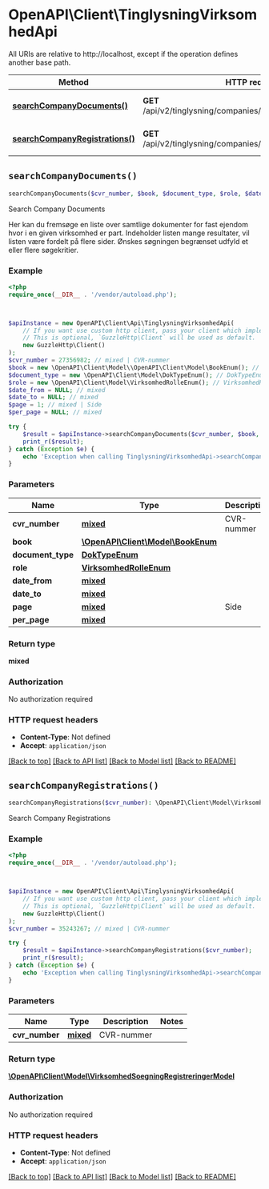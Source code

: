 # OpenAPI\Client\TinglysningVirksomhedApi

All URIs are relative to http://localhost, except if the operation defines another base path.

| Method | HTTP request | Description |
| ------------- | ------------- | ------------- |
| [**searchCompanyDocuments()**](TinglysningVirksomhedApi.md#searchCompanyDocuments) | **GET** /api/v2/tinglysning/companies/documents/{cvr_number} | Search Company Documents |
| [**searchCompanyRegistrations()**](TinglysningVirksomhedApi.md#searchCompanyRegistrations) | **GET** /api/v2/tinglysning/companies/registrations/{cvr_number} | Search Company Registrations |


## `searchCompanyDocuments()`

```php
searchCompanyDocuments($cvr_number, $book, $document_type, $role, $date_from, $date_to, $page, $per_page): mixed
```

Search Company Documents

Her kan du fremsøge en liste over samtlige dokumenter for fast ejendom hvor i en given virksomhed er part.  Indeholder listen mange resultater, vil listen være fordelt på flere sider.   Ønskes søgningen begrænset udfyld et eller flere søgekritier.

### Example

```php
<?php
require_once(__DIR__ . '/vendor/autoload.php');



$apiInstance = new OpenAPI\Client\Api\TinglysningVirksomhedApi(
    // If you want use custom http client, pass your client which implements `GuzzleHttp\ClientInterface`.
    // This is optional, `GuzzleHttp\Client` will be used as default.
    new GuzzleHttp\Client()
);
$cvr_number = 27356982; // mixed | CVR-nummer
$book = new \OpenAPI\Client\Model\\OpenAPI\Client\Model\BookEnum(); // \OpenAPI\Client\Model\BookEnum
$document_type = new \OpenAPI\Client\Model\DokTypeEnum(); // DokTypeEnum
$role = new \OpenAPI\Client\Model\VirksomhedRolleEnum(); // VirksomhedRolleEnum
$date_from = NULL; // mixed
$date_to = NULL; // mixed
$page = 1; // mixed | Side
$per_page = NULL; // mixed

try {
    $result = $apiInstance->searchCompanyDocuments($cvr_number, $book, $document_type, $role, $date_from, $date_to, $page, $per_page);
    print_r($result);
} catch (Exception $e) {
    echo 'Exception when calling TinglysningVirksomhedApi->searchCompanyDocuments: ', $e->getMessage(), PHP_EOL;
}
```

### Parameters

| Name | Type | Description  | Notes |
| ------------- | ------------- | ------------- | ------------- |
| **cvr_number** | [**mixed**](../Model/.md)| CVR-nummer | |
| **book** | [**\OpenAPI\Client\Model\BookEnum**](../Model/.md)|  | [optional] |
| **document_type** | [**DokTypeEnum**](../Model/.md)|  | [optional] |
| **role** | [**VirksomhedRolleEnum**](../Model/.md)|  | [optional] |
| **date_from** | [**mixed**](../Model/.md)|  | [optional] |
| **date_to** | [**mixed**](../Model/.md)|  | [optional] |
| **page** | [**mixed**](../Model/.md)| Side | [optional] |
| **per_page** | [**mixed**](../Model/.md)|  | [optional] |

### Return type

**mixed**

### Authorization

No authorization required

### HTTP request headers

- **Content-Type**: Not defined
- **Accept**: `application/json`

[[Back to top]](#) [[Back to API list]](../../README.md#endpoints)
[[Back to Model list]](../../README.md#models)
[[Back to README]](../../README.md)

## `searchCompanyRegistrations()`

```php
searchCompanyRegistrations($cvr_number): \OpenAPI\Client\Model\VirksomhedSoegningRegistreringerModel
```

Search Company Registrations

### Example

```php
<?php
require_once(__DIR__ . '/vendor/autoload.php');



$apiInstance = new OpenAPI\Client\Api\TinglysningVirksomhedApi(
    // If you want use custom http client, pass your client which implements `GuzzleHttp\ClientInterface`.
    // This is optional, `GuzzleHttp\Client` will be used as default.
    new GuzzleHttp\Client()
);
$cvr_number = 35243267; // mixed | CVR-nummer

try {
    $result = $apiInstance->searchCompanyRegistrations($cvr_number);
    print_r($result);
} catch (Exception $e) {
    echo 'Exception when calling TinglysningVirksomhedApi->searchCompanyRegistrations: ', $e->getMessage(), PHP_EOL;
}
```

### Parameters

| Name | Type | Description  | Notes |
| ------------- | ------------- | ------------- | ------------- |
| **cvr_number** | [**mixed**](../Model/.md)| CVR-nummer | |

### Return type

[**\OpenAPI\Client\Model\VirksomhedSoegningRegistreringerModel**](../Model/VirksomhedSoegningRegistreringerModel.md)

### Authorization

No authorization required

### HTTP request headers

- **Content-Type**: Not defined
- **Accept**: `application/json`

[[Back to top]](#) [[Back to API list]](../../README.md#endpoints)
[[Back to Model list]](../../README.md#models)
[[Back to README]](../../README.md)
